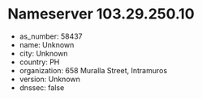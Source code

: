 # Nameserver 103.29.250.10

* as_number: 58437
* name: Unknown
* city: Unknown
* country: PH
* organization: 658 Muralla Street, Intramuros
* version: Unknown
* dnssec: false
